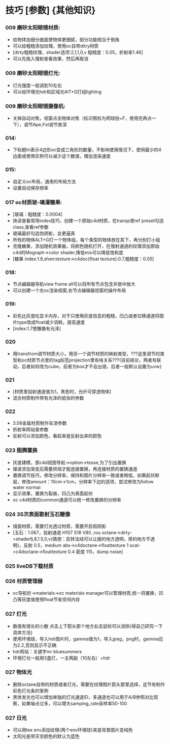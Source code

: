 # 技巧  [参数]  {其他知识}
### 009 磨砂太阳眼镜材质:
  * 给物体加细分曲面使物体更细腻，部分功能相当于倒角
  * 可以给粗糙添加纹理，使用oc自带ditry材质
  * [dirty粗糙纹理，shader选项:2,1,1,0,v 粗糙度：0.05，折射率1.46]
  * 可以先拖入慢射查看效果，然后再取消
### 009 磨砂太阳眼镜灯光:
  * 灯光强度一般调到10左右
  * 可以给环境光hdr和区域光AlT+G打组lighting
### 009 磨砂太阳眼镜摄像机:
  * 关掉自动对焦，视窗点击物体对焦（标识图标为网球拍+F，使用完再点一下），调节Ape,Fst调节景深
### 014:
  * 下标题tri表示4边形oc变成三角形的数量，不影响使用情况下，使用最少的4边面或使用实例可以减少这个数值，赠加渲染速度
### 015:
  * 自定义oc布局，通用的布局方法
  * 设置自动保存频率
### 017 oc材质玻-璃灌糖果:
  * [玻璃：粗糙度：0.0004]
  * 快读查看常用index技巧，创建一个原始c4d材质，在transp里ref preset勾选class,查看ref参数
  * 玻璃最好勾选伪阴影，会更逼真
  * 所有的物体ALT+G打一个物体组，每个类型的物体放在其下，再分别打小组
  * 克隆糖果，添加随机效果器，将颜色随机打开，在慢射通道的纹理添加原始c4d的Mograph->color shader,降低mix可以降低饱和度
  * [糖果 index:1.6,shen:texture->c4doc{float texture}:0.7,粗糙度：0.05]
### 018:
  * 节点编辑器导航view frame all可以将所有节点包含并居中放大
  * 可以创建一个左oc渲染视窗,右节点编辑器视窗的操作布局
### 019:
  * 彩色比灰度吃显卡内存，对于只使用灰度信息的粗糙，凹凸或者位移通道将图片type改成float减少消耗，提高速度
  * [index:1.7使雕像有光泽]
### 020
  * 用transfrom调节材质大小，用另一个调节材质的映射类型，???这里调节的类型和oc材质节点里的tag标签projection里有啥关系???{目前结论，两者有联动，后者如何改为cube，前者为box才不会出错，后者一般默认设置为uvw}
### 021
  * [材质里投射通道值为1，黑色时，光纤可穿透物体]
  * 混合材质制作带有光泽的纸张的参数
### 022
  * 3.08金属材质制作车漆参数
  * 折射率网站查参数
  * 反射可以添加颜色，看起来是反射出来的颜色
### 023 图腾置换
  * 灰度建模，原c4d视图导航->option->tesse,为了引出置换
  * 燥波添加渐变后需要烘焙才能连接置换，再连接材质的置换通道
  * 置换调节技巧，修改分辨率，保持和图片分辨率一致或者稍低，如果起伏断层，修改amount：10cm->1cm，分辨率下边的选项，尝试修改为follow water normal
  * 显示效果，置换为裂痕，凹凸为表面起伏
  * oc c4d材质的common通道可以统一修改置换的分辨率
### 024 3S次表面散射玉石雕像
  * 镜面材质，需要灯光透过材质，需要开启假阴影
  * [玉石：1.067，投射通道 H107 S18 V80 ,rou octane->dirty->shader6,8,1.5,0,v{猜想：反转法线可以让拨的地方透明，厚的地方不透明}，反射 0.5，medium abs->c4doctane->floattexture 1 scat->c4doctane->floattexture 0.4 密度 115，dump noise]
### 025 liveDB下载材质
### 026 材质管理器
  * oc导航栏->materials->oc materials manager可以管理材质,统一将置换，凹凸等灰度值使用float节省空间内存
### 027 灯光
  * 数值有很长的小数 点击上下箭头那个地方右击鼠标可以消除{得自己研究一下具体方法}
  * 使用环境球，导入hdr图片时，gamma值为1，导入jpeg，png时，gamma应为2.2,否则显示不正确
  * hdr网站：关键字mr bluesummers
  * 环境灯光一般用3盏灯，一主两副（10左右）+hdr
### 027 物体光
  * 删除octane自带的材质或者灯光，需要在纹理图片箭头那里选择，这节有制作彩色灯光条的案例
  * 黑体发光也可以增加单独的灯光通道ID，多通道也可以用于A/B参照对比观察，如果噪点过多，可以增大samping_rate采样率50-100
### 027 日光
  * 可以用tex env添加纹理{两个env环境球}来是背景图片变纯色
  * 太阳光是带天空颜色的默认为蓝色
